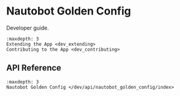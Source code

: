 # Nautobot Golden Config

Developer guide.

```{toctree}
:maxdepth: 3
Extending the App <dev_extending>
Contributing to the App <dev_contributing>
```

## API Reference

```{toctree}
:maxdepth: 3
Nautobot Golden Config </dev/api/nautobot_golden_config/index>
```
